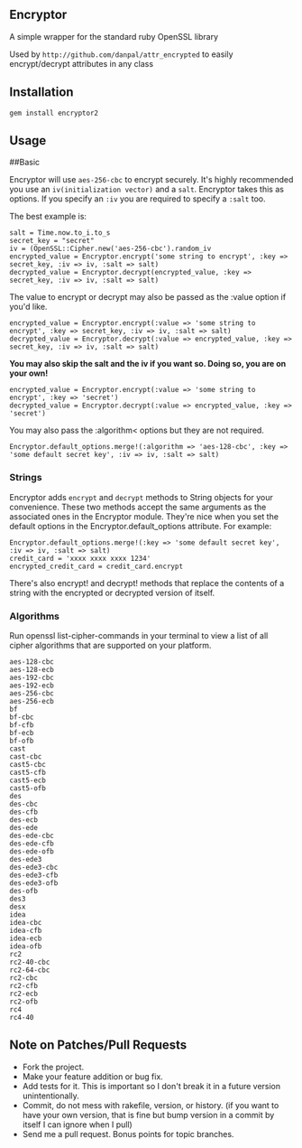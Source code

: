 Encryptor
----------

A simple wrapper for the standard ruby OpenSSL library

Used by `http://github.com/danpal/attr_encrypted` to easily encrypt/decrypt attributes in any class

Installation
-------------

    gem install encryptor2

Usage
-----------

##Basic

Encryptor will use `aes-256-cbc` to encrypt securely. It's highly recommended you use an `iv(initialization vector)` and a `salt`. Encryptor takes this as
options. If you specify an `:iv` you are required to specify a `:salt` too.

The best example is:

    salt = Time.now.to_i.to_s
    secret_key = "secret"
    iv = (OpenSSL::Cipher.new('aes-256-cbc').random_iv
    encrypted_value = Encryptor.encrypt('some string to encrypt', :key => secret_key, :iv => iv, :salt => salt)
    decrypted_value = Encryptor.decrypt(encrypted_value, :key => secret_key, :iv => iv, :salt => salt)

The value to encrypt or decrypt may also be passed as the :value option if you'd like.

    encrypted_value = Encryptor.encrypt(:value => 'some string to encrypt', :key => secret_key, :iv => iv, :salt => salt) 
    decrypted_value = Encryptor.decrypt(:value => encrypted_value, :key => secret_key, :iv => iv, :salt => salt)


**You may also skip the salt and the iv if you want so. Doing so, you are on your own!**

    encrypted_value = Encryptor.encrypt(:value => 'some string to encrypt', :key => 'secret') 
    decrypted_value = Encryptor.decrypt(:value => encrypted_value, :key => 'secret')


You may also pass the :algorithm< options but they are not required.

    Encryptor.default_options.merge!(:algorithm => 'aes-128-cbc', :key => 'some default secret key', :iv => iv, :salt => salt)


### Strings

Encryptor adds `encrypt` and `decrypt` methods to String objects for your convenience. These two methods accept the same arguments as the associated ones in the Encryptor module. They're nice when you set the default options in the Encryptor.default_options attribute. For example:

    Encryptor.default_options.merge!(:key => 'some default secret key', :iv => iv, :salt => salt)
    credit_card = 'xxxx xxxx xxxx 1234'
    encrypted_credit_card = credit_card.encrypt

There's also encrypt! and decrypt! methods that replace the contents of a string with the encrypted or decrypted version of itself.

### Algorithms

Run openssl list-cipher-commands in your terminal to view a list of all cipher algorithms that are supported on your platform.

    aes-128-cbc
    aes-128-ecb
    aes-192-cbc
    aes-192-ecb
    aes-256-cbc
    aes-256-ecb
    bf
    bf-cbc
    bf-cfb
    bf-ecb
    bf-ofb
    cast
    cast-cbc
    cast5-cbc
    cast5-cfb
    cast5-ecb
    cast5-ofb
    des
    des-cbc
    des-cfb
    des-ecb
    des-ede
    des-ede-cbc
    des-ede-cfb
    des-ede-ofb
    des-ede3
    des-ede3-cbc
    des-ede3-cfb
    des-ede3-ofb
    des-ofb
    des3
    desx
    idea
    idea-cbc
    idea-cfb
    idea-ecb
    idea-ofb
    rc2
    rc2-40-cbc
    rc2-64-cbc
    rc2-cbc
    rc2-cfb
    rc2-ecb
    rc2-ofb
    rc4
    rc4-40


Note on Patches/Pull Requests
------------------------------

* Fork the project.
* Make your feature addition or bug fix.
* Add tests for it. This is important so I don't break it in a future version unintentionally.
* Commit, do not mess with rakefile, version, or history. (if you want to have your own version, that is fine but bump version in a commit by itself I can ignore when I pull)
* Send me a pull request. Bonus points for topic branches.
